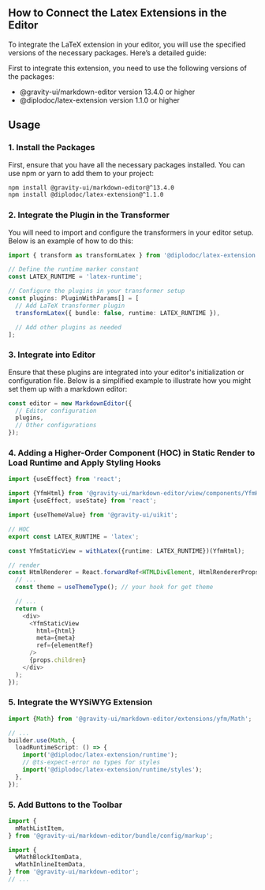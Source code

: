 ## How to Connect the Latex Extensions in the Editor

To integrate the LaTeX extension in your editor, you will use the specified versions of the necessary packages. Here’s a detailed guide:

First to integrate this extension, you need to use the following versions of the packages:

- @gravity-ui/markdown-editor version 13.4.0 or higher
- @diplodoc/latex-extension version 1.1.0 or higher

## Usage

### 1. Install the Packages

First, ensure that you have all the necessary packages installed. You can use npm or yarn to add them to your project:

```bash
npm install @gravity-ui/markdown-editor@^13.4.0
npm install @diplodoc/latex-extension@^1.1.0
```


### 2. Integrate the Plugin in the Transformer

You will need to import and configure the transformers in your editor setup. Below is an example of how to do this:

```typescript
import { transform as transformLatex } from '@diplodoc/latex-extension';

// Define the runtime marker constant
const LATEX_RUNTIME = 'latex-runtime';

// Configure the plugins in your transformer setup
const plugins: PluginWithParams[] = [
  // Add LaTeX transformer plugin
  transformLatex({ bundle: false, runtime: LATEX_RUNTIME }),

  // Add other plugins as needed
];
```

### 3. Integrate into Editor

Ensure that these plugins are integrated into your editor's initialization or configuration file. Below is a simplified example to illustrate how you might set them up with a markdown editor:

```ts
const editor = new MarkdownEditor({
  // Editor configuration
  plugins,
  // Other configurations
});
```

### 4. Adding a Higher-Order Component (HOC) in Static Render to Load Runtime and Apply Styling Hooks

```ts
import {useEffect} from 'react';

import {YfmHtml} from '@gravity-ui/markdown-editor/view/components/YfmHtml';
import {useEffect, useState} from 'react';

import {useThemeValue} from '@gravity-ui/uikit';

// HOC
export const LATEX_RUNTIME = 'latex';

const YfmStaticView = withLatex({runtime: LATEX_RUNTIME})(YfmHtml);

// render
const HtmlRenderer = React.forwardRef<HTMLDivElement, HtmlRendererProps>((props, ref) => {
  // ...
  const theme = useThemeType(); // your hook for get theme

  // ...
  return (
    <div>
      <YfmStaticView
        html={html}
        meta={meta}
        ref={elementRef}
      />
      {props.children}
    </div>
  );
});

```


### 5. Integrate the WYSiWYG Extension

```ts
import {Math} from '@gravity-ui/markdown-editor/extensions/yfm/Math';

// ...
builder.use(Math, {
  loadRuntimeScript: () => {
    import('@diplodoc/latex-extension/runtime');
    // @ts-expect-error no types for styles
    import('@diplodoc/latex-extension/runtime/styles');
  },
});
```

### 5. Add Buttons to the Toolbar

```ts
import {
  mMathListItem,
} from '@gravity-ui/markdown-editor/bundle/config/markup';

import {
  wMathBlockItemData,
  wMathInlineItemData,
} from '@gravity-ui/markdown-editor';
// ...

```

